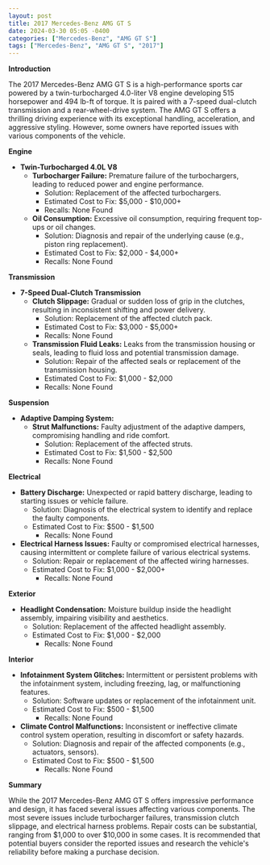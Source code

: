 ```yaml
---
layout: post
title: 2017 Mercedes-Benz AMG GT S
date: 2024-03-30 05:05 -0400
categories: ["Mercedes-Benz", "AMG GT S"]
tags: ["Mercedes-Benz", "AMG GT S", "2017"]
---
```

**Introduction**

The 2017 Mercedes-Benz AMG GT S is a high-performance sports car powered by a twin-turbocharged 4.0-liter V8 engine developing 515 horsepower and 494 lb-ft of torque. It is paired with a 7-speed dual-clutch transmission and a rear-wheel-drive system. The AMG GT S offers a thrilling driving experience with its exceptional handling, acceleration, and aggressive styling. However, some owners have reported issues with various components of the vehicle.

**Engine**

* **Twin-Turbocharged 4.0L V8**
    * **Turbocharger Failure:** Premature failure of the turbochargers, leading to reduced power and engine performance.
        * Solution: Replacement of the affected turbochargers.
        * Estimated Cost to Fix: $5,000 - $10,000+
        * Recalls: None Found
    * **Oil Consumption:** Excessive oil consumption, requiring frequent top-ups or oil changes.
        * Solution: Diagnosis and repair of the underlying cause (e.g., piston ring replacement).
        * Estimated Cost to Fix: $2,000 - $4,000+
        * Recalls: None Found

**Transmission**

* **7-Speed Dual-Clutch Transmission**
    * **Clutch Slippage:** Gradual or sudden loss of grip in the clutches, resulting in inconsistent shifting and power delivery.
        * Solution: Replacement of the affected clutch pack.
        * Estimated Cost to Fix: $3,000 - $5,000+
        * Recalls: None Found
    * **Transmission Fluid Leaks:** Leaks from the transmission housing or seals, leading to fluid loss and potential transmission damage.
        * Solution: Repair of the affected seals or replacement of the transmission housing.
        * Estimated Cost to Fix: $1,000 - $2,000
        * Recalls: None Found

**Suspension**

* **Adaptive Damping System:**
    * **Strut Malfunctions:** Faulty adjustment of the adaptive dampers, compromising handling and ride comfort.
        * Solution: Replacement of the affected struts.
        * Estimated Cost to Fix: $1,500 - $2,500
        * Recalls: None Found

**Electrical**

* **Battery Discharge:** Unexpected or rapid battery discharge, leading to starting issues or vehicle failure.
    * Solution: Diagnosis of the electrical system to identify and replace the faulty components.
    * Estimated Cost to Fix: $500 - $1,500
        * Recalls: None Found
* **Electrical Harness Issues:** Faulty or compromised electrical harnesses, causing intermittent or complete failure of various electrical systems.
    * Solution: Repair or replacement of the affected wiring harnesses.
    * Estimated Cost to Fix: $1,000 - $2,000+
        * Recalls: None Found

**Exterior**

* **Headlight Condensation:** Moisture buildup inside the headlight assembly, impairing visibility and aesthetics.
    * Solution: Replacement of the affected headlight assembly.
    * Estimated Cost to Fix: $1,000 - $2,000
        * Recalls: None Found

**Interior**

* **Infotainment System Glitches:** Intermittent or persistent problems with the infotainment system, including freezing, lag, or malfunctioning features.
    * Solution: Software updates or replacement of the infotainment unit.
    * Estimated Cost to Fix: $500 - $1,500
        * Recalls: None Found
* **Climate Control Malfunctions:** Inconsistent or ineffective climate control system operation, resulting in discomfort or safety hazards.
    * Solution: Diagnosis and repair of the affected components (e.g., actuators, sensors).
    * Estimated Cost to Fix: $500 - $1,500
        * Recalls: None Found

**Summary**

While the 2017 Mercedes-Benz AMG GT S offers impressive performance and design, it has faced several issues affecting various components. The most severe issues include turbocharger failures, transmission clutch slippage, and electrical harness problems. Repair costs can be substantial, ranging from $1,000 to over $10,000 in some cases. It is recommended that potential buyers consider the reported issues and research the vehicle's reliability before making a purchase decision.
